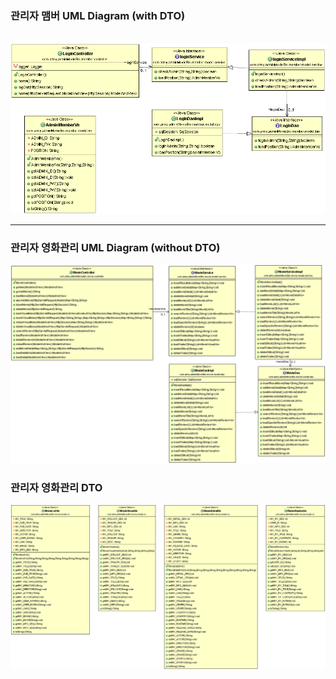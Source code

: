 <h3>관리자 맴버 UML Diagram (with DTO)</h3><br>
<img src="image\adminMemberUML.gif" alt="adminMemberUML" />
<hr>
<h3>관리자 영화관리 UML Diagram (without DTO)</h3>
<img src="image\movieUML.gif" alt="adminBoardUML"/>
<h3>관리자 영화관리 DTO</h3>
<img src="image\movieVoUML.gif" alt="movieDTO_UML"/>
